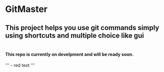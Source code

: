 # GitMaster

## This project helps you use git commands simply using shortcuts and multiple choice like gui

#

<p style="color:red; font-size:13px; font-weight:bold">
	<h4>This repo is currently on develpment and will be ready soon.</h4>
	'''
	- red text
	'''
</p>
